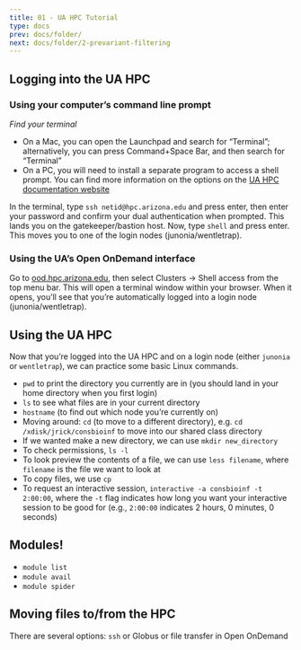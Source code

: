 ```yaml
---
title: 01 - UA HPC Tutorial
type: docs
prev: docs/folder/
next: docs/folder/2-prevariant-filtering
---
```


## Logging into the UA HPC
### Using your computer’s command line prompt
*Find your terminal*
* On a Mac, you can open the Launchpad and search for “Terminal”; alternatively, you can press Command+Space Bar, and then search for “Terminal”
* On a PC, you will need to install a separate program to access a shell prompt. You can find more information on the options on the [UA HPC documentation website](https://hpcdocs.hpc.arizona.edu/quick_start/logging_in/#system-access)
  
In the terminal, type `ssh netid@hpc.arizona.edu` and press enter, then enter your password and confirm your dual authentication when prompted. This lands you on the gatekeeper/bastion host.
Now, type `shell` and press enter. This moves you to one of the login nodes (junonia/wentletrap).

### Using the UA’s Open OnDemand interface
Go to [ood.hpc.arizona.edu](ood.hpc.arizona.edu), then select Clusters -> Shell access from the top menu bar. This will open a terminal window within your browser. When it opens, you’ll see that you’re automatically logged into a login node (junonia/wentletrap).

## Using the UA HPC
Now that you’re logged into the UA HPC and on a login node (either `junonia` or `wentletrap`), we can practice some basic Linux commands.
* `pwd` to print the directory you currently are in (you should land in your home directory when you first login)
* `ls` to see what files are in your current directory
* `hostname` (to find out which node you’re currently on)
* Moving around: `cd` (to move to a different directory), e.g. `cd /xdisk/jrick/consbioinf` to move into our shared class directory
* If we wanted make a new directory, we can use `mkdir new_directory`
* To check permissions, `ls -l `
* To look preview the contents of a file, we can use `less filename`, where `filename` is the file we want to look at
* To copy files, we use `cp`
* To request an interactive session, `interactive -a consbioinf -t 2:00:00`, where the `-t` flag indicates how long you want your interactive session to be good for (e.g., `2:00:00` indicates 2 hours, 0 minutes, 0 seconds)

## Modules!
* `module list`
* `module avail`
* `module spider`

## Moving files to/from the HPC 
There are several options: `ssh` or Globus or file transfer in Open OnDemand

